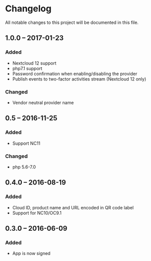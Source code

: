 # Changelog
All notable changes to this project will be documented in this file.

## 1.0.0 – 2017-01-23
### Added
- Nextcloud 12 support
- php7.1 support
- Password confirmation when enabling/disabling the provider
- Publish events to two-factor activities stream (Nextcloud 12 only)

### Changed
- Vendor neutral provider name

## 0.5 – 2016-11-25
### Added
- Support NC11
### Changed
- php 5.6-7.0

## 0.4.0 – 2016-08-19
### Added
- Cloud ID, product name and URL encoded in QR code label
- Support for NC10/OC9.1

## 0.3.0 – 2016-06-09
### Added
- App is now signed
